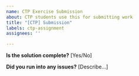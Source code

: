 ```yaml
---
name: CTP Exercise Submission
about: CTP students use this for submitting work
title: "[CTP] Submission"
labels: ctp-assignment
assignees: ''

---
```


**Is the solution complete?**
[Yes/No]

**Did you run into any issues?**
[Describe...]
